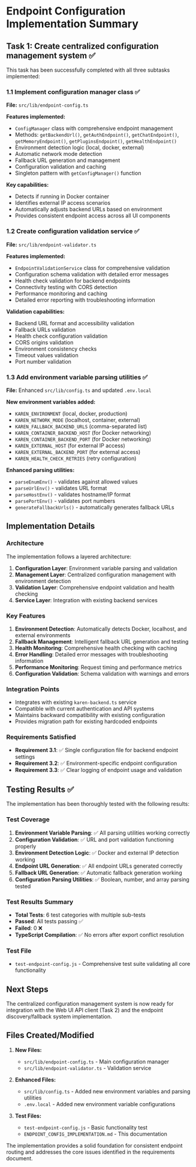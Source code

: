 # Endpoint Configuration Implementation Summary

## Task 1: Create centralized configuration management system ✅

This task has been successfully completed with all three subtasks implemented:

### 1.1 Implement configuration manager class ✅

**File:** `src/lib/endpoint-config.ts`

**Features implemented:**
- `ConfigManager` class with comprehensive endpoint management
- Methods: `getBackendUrl()`, `getAuthEndpoint()`, `getChatEndpoint()`, `getMemoryEndpoint()`, `getPluginsEndpoint()`, `getHealthEndpoint()`
- Environment detection logic (local, docker, external)
- Automatic network mode detection
- Fallback URL generation and management
- Configuration validation and caching
- Singleton pattern with `getConfigManager()` function

**Key capabilities:**
- Detects if running in Docker container
- Identifies external IP access scenarios
- Automatically adjusts backend URLs based on environment
- Provides consistent endpoint access across all UI components

### 1.2 Create configuration validation service ✅

**File:** `src/lib/endpoint-validator.ts`

**Features implemented:**
- `EndpointValidationService` class for comprehensive validation
- Configuration schema validation with detailed error messages
- Health check validation for backend endpoints
- Connectivity testing with CORS detection
- Performance monitoring and caching
- Detailed error reporting with troubleshooting information

**Validation capabilities:**
- Backend URL format and accessibility validation
- Fallback URLs validation
- Health check configuration validation
- CORS origins validation
- Environment consistency checks
- Timeout values validation
- Port number validation

### 1.3 Add environment variable parsing utilities ✅

**File:** Enhanced `src/lib/config.ts` and updated `.env.local`

**New environment variables added:**
- `KAREN_ENVIRONMENT` (local, docker, production)
- `KAREN_NETWORK_MODE` (localhost, container, external)
- `KAREN_FALLBACK_BACKEND_URLS` (comma-separated list)
- `KAREN_CONTAINER_BACKEND_HOST` (for Docker networking)
- `KAREN_CONTAINER_BACKEND_PORT` (for Docker networking)
- `KAREN_EXTERNAL_HOST` (for external IP access)
- `KAREN_EXTERNAL_BACKEND_PORT` (for external access)
- `KAREN_HEALTH_CHECK_RETRIES` (retry configuration)

**Enhanced parsing utilities:**
- `parseEnumEnv()` - validates against allowed values
- `parseUrlEnv()` - validates URL format
- `parseHostEnv()` - validates hostname/IP format
- `parsePortEnv()` - validates port numbers
- `generateFallbackUrls()` - automatically generates fallback URLs

## Implementation Details

### Architecture
The implementation follows a layered architecture:
1. **Configuration Layer**: Environment variable parsing and validation
2. **Management Layer**: Centralized configuration management with environment detection
3. **Validation Layer**: Comprehensive endpoint validation and health checking
4. **Service Layer**: Integration with existing backend services

### Key Features
1. **Environment Detection**: Automatically detects Docker, localhost, and external environments
2. **Fallback Management**: Intelligent fallback URL generation and testing
3. **Health Monitoring**: Comprehensive health checking with caching
4. **Error Handling**: Detailed error messages with troubleshooting information
5. **Performance Monitoring**: Request timing and performance metrics
6. **Configuration Validation**: Schema validation with warnings and errors

### Integration Points
- Integrates with existing `karen-backend.ts` service
- Compatible with current authentication and API systems
- Maintains backward compatibility with existing configuration
- Provides migration path for existing hardcoded endpoints

### Requirements Satisfied
- **Requirement 3.1**: ✅ Single configuration file for backend endpoint settings
- **Requirement 3.2**: ✅ Environment-specific endpoint configuration
- **Requirement 3.3**: ✅ Clear logging of endpoint usage and validation

## Testing Results ✅

The implementation has been thoroughly tested with the following results:

### Test Coverage
1. **Environment Variable Parsing**: ✅ All parsing utilities working correctly
2. **Configuration Validation**: ✅ URL and port validation functioning properly
3. **Environment Detection Logic**: ✅ Docker and external IP detection working
4. **Endpoint URL Generation**: ✅ All endpoint URLs generated correctly
5. **Fallback URL Generation**: ✅ Automatic fallback generation working
6. **Configuration Parsing Utilities**: ✅ Boolean, number, and array parsing tested

### Test Results Summary
- **Total Tests**: 6 test categories with multiple sub-tests
- **Passed**: All tests passing ✅
- **Failed**: 0 ❌
- **TypeScript Compilation**: ✅ No errors after export conflict resolution

### Test File
- `test-endpoint-config.js` - Comprehensive test suite validating all core functionality

## Next Steps
The centralized configuration management system is now ready for integration with the Web UI API client (Task 2) and the endpoint discovery/fallback system implementation.

## Files Created/Modified
1. **New Files:**
   - `src/lib/endpoint-config.ts` - Main configuration manager
   - `src/lib/endpoint-validator.ts` - Validation service

2. **Enhanced Files:**
   - `src/lib/config.ts` - Added new environment variables and parsing utilities
   - `.env.local` - Added new environment variable configurations

3. **Test Files:**
   - `test-endpoint-config.js` - Basic functionality test
   - `ENDPOINT_CONFIG_IMPLEMENTATION.md` - This documentation

The implementation provides a solid foundation for consistent endpoint routing and addresses the core issues identified in the requirements document.